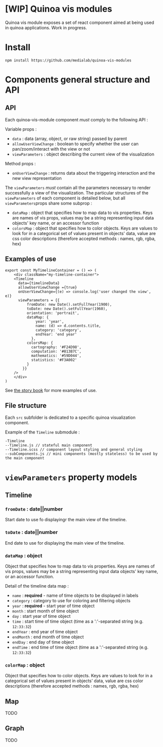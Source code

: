 [WIP] Quinoa vis modules
===

Quinoa vis module exposes a set of react component aimed at being used in quinoa applications. Work in progress.

# Install

```
npm install https://github.com/medialab/quinoa-vis-modules
```

# Components general structure and API

## API

Each quinoa-vis-module component *must* comply to the following API :

Variable props :

- ``data`` : data (array, object, or raw string) passed by parent
- ``allowUserViewChange`` : boolean to specify whether the user can pan/zoom/interact with the view or not
- ``viewParameters`` : object describing the current view of the visualization

Method props :

- ``onUserViewChange`` : returns data about the triggering interaction and the new view representation

The ``viewParameters`` *must* contain all the parameters necessary to render successfully a view of the visualization. The particular structures of the ``viewParameters`` of each component is detailed below, but all ``viewParameters``props share some subprop :

- ``dataMap`` : object that specifies how to map data to vis properties. Keys are names of vis props, values may be a string representing input data objects' key name, or an accessor function
- ``colorsMap`` : object that specifies how to color objects. Keys are values to look for in a categorical set of values present in objects' data, value are css color descriptions (therefore accepted methods : names, rgb, rgba, hex)

## Examples of use

```
export const MyTimelineContainer = () => (
    <div className="my-timeline-container">
    <Timeline 
      data={timelineData} 
      allowUserViewChange ={true}
      onUserViewChange={(e) => console.log('user changed the view', e)}
      viewParameters = {{
          fromDate: new Date().setFullYear(1900),
          toDate: new Date().setFullYear(1960),
          orientation: 'portrait',
          dataMap: {
              year: 'year',
              name: (d) => d.contents.title,
              category: 'category',
              endYear: 'end year'
            },
          colorsMap: {
            cartography: '#F24D98',
            computation: '#813B7C',
            mathematics: '#59D044',
            statistics: '#F3A002'
          }
        }}
    />
    </div>
)
```

See [the story book](https://github.com/medialab/quinoa-vis-modules/blob/master/stories/index.js) for more examples of use.

## File structure

Each ``src`` subfolder is dedicated to a specific quinoa visualization component.

Example of the ``Timeline`` submodule :

```
-Timeline
--Timeline.js // stateful main component
--Timeline.scss // component layout styling and general styling
--subComponents.js // mini components (mostly stateless) to be used by the main component
```

# ``viewParameters`` property models

## Timeline

### ``fromDate`` : date||number

Start date to use fo displayingr the main view of the timeline.

### ``toDate`` : date||number

End date to use for displaying the main view of the timeline.

### ``dataMap`` : object

Object that specifies how to map data to vis properties. Keys are names of vis props, values may be a string representing input data objects' key name, or an accessor function.

Detail of the timeline data map :

- ``name`` : **required** - name of time objects to be displayed in labels
- ``category`` : category to use for coloring and filtering objects
- ``year`` : **required** - start year of time object
- ``month`` : start month of time object
- ``day`` : start year of time object
- ``time`` : start time of time object (time as a ':'-separated string (e.g. ``12:33:32``)
- ``endYear`` : end year of time object
- ``endMonth`` : end month of time object
- ``endDay`` : end day of time object
- ``endTime`` : end time of time object (time as a ':'-separated string (e.g. ``12:33:32``)

### ``colorMap`` : object

Object that specifies how to color objects. Keys are values to look for in a categorical set of values present in objects' data, value are css color descriptions (therefore accepted methods : names, rgb, rgba, hex)

## Map

TODO

## Graph

TODO


